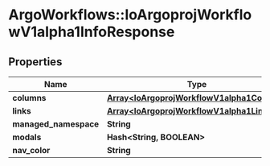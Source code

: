 # ArgoWorkflows::IoArgoprojWorkflowV1alpha1InfoResponse

## Properties
Name | Type | Description | Notes
------------ | ------------- | ------------- | -------------
**columns** | [**Array&lt;IoArgoprojWorkflowV1alpha1Column&gt;**](IoArgoprojWorkflowV1alpha1Column.md) |  | [optional] 
**links** | [**Array&lt;IoArgoprojWorkflowV1alpha1Link&gt;**](IoArgoprojWorkflowV1alpha1Link.md) |  | [optional] 
**managed_namespace** | **String** |  | [optional] 
**modals** | **Hash&lt;String, BOOLEAN&gt;** |  | [optional] 
**nav_color** | **String** |  | [optional] 


